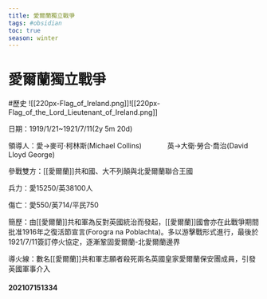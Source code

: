 ```yaml
---
title: 愛爾蘭獨立戰爭
tags: #obsidian 
toc: true
season: winter
---
```

# 愛爾蘭獨立戰爭
#歷史
![[220px-Flag_of_Ireland.png]]![[220px-Flag_of_the_Lord_Lieutenant_of_Ireland.png]]

日期：1919/1/21~1921/7/11(2y 5m 20d)

領導人：愛→麥可·柯林斯(Michael Collins)
             英→大衛·勞合·喬治(David Lloyd George)

參戰雙方：[[愛爾蘭]]共和國、大不列顛與北愛爾蘭聯合王國

兵力：愛15250/英38100人

傷亡：愛550/英714/平民750

簡歷：由[[愛爾蘭]]共和軍為反對英國統治而發起，[[愛爾蘭]]國會亦在此戰爭期間批准1916年之復活節宣言(Forogra na Poblachta)。多以游擊戰形式進行，最後於1921/7/11簽訂停火協定，逐漸鞏固愛爾蘭-北愛爾蘭邊界

導火線：數名[[愛爾蘭]]共和軍志願者殺死兩名英國皇家愛爾蘭保安團成員，引發英國軍事介入

#### 202107151334



  

